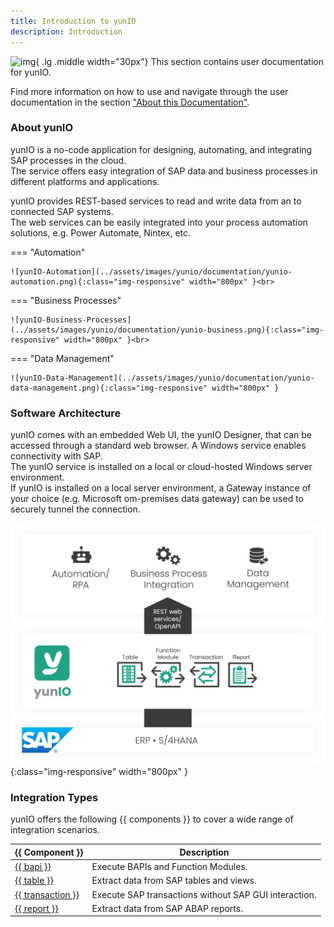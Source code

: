 ```yaml
---
title: Introduction to yunIO
description: Introduction
---
```


![img](site:assets/images/logos/theo-thumbs.png){ .lg .middle width="30px"} This section contains user documentation for yunIO. <br>

Find more information on how to use and navigate through the user documentation in the section ["About this Documentation"](about-this-documentation.md). 

### About yunIO

yunIO is a no-code application for designing, automating, and integrating SAP processes in the cloud. <br>
The service offers easy integration of SAP data and business processes in different platforms and applications. 

yunIO provides REST-based services to read and write data from an to connected SAP systems. <br>
The web services can be easily integrated into your process automation solutions, e.g. Power Automate, Nintex, etc.

=== "Automation"

	![yunIO-Automation](../assets/images/yunio/documentation/yunio-automation.png){:class="img-responsive" width="800px" }<br>

=== "Business Processes"

	![yunIO-Business-Processes](../assets/images/yunio/documentation/yunio-business.png){:class="img-responsive" width="800px" }<br>

=== "Data Management"

	![yunIO-Data-Management](../assets/images/yunio/documentation/yunio-data-management.png){:class="img-responsive" width="800px" }


### Software Architecture

yunIO comes with an embedded Web UI, the yunIO Designer, that can be accessed through a standard web browser. A Windows service enables connectivity with SAP. <br>
The yunIO service is installed on a local or cloud-hosted Windows server environment. <br>
If yunIO is installed on a local server environment, a Gateway instance of your choice (e.g. Microsoft om-premises data gateway) can be used to securely tunnel the connection. <br> 

![yunIO-Components](../assets/images/yunio/documentation/theobald-software_architecture_yunio.png){:class="img-responsive" width="800px" }

### Integration Types

yunIO offers the following {{ components }} to cover a wide range of integration scenarios.


|  {{ Component }}  |  Description   |  
|----------|-------------|
| [{{ bapi }}](function-modules-and-bapis/index.md) | Execute BAPIs and Function Modules. |
| [{{ table }}](tables-and-views/index.md) | Extract data from SAP tables and views. |
| [{{ transaction }}](transactions/index.md) | Execute SAP transactions without SAP GUI interaction. |
| [{{ report }}](reports/index.md) | Extract data from SAP ABAP reports. | 

